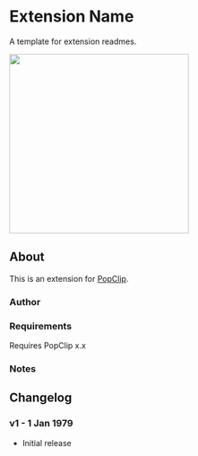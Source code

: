 # Extension Name

A template for extension readmes.

<img src="https://raw.githubusercontent.com/pilotmoon/PopClip-Extensions/master/source/Ext.popclipext/Ext-demo.gif" width="320px">

## About

This is an extension for [PopClip](https://pilotmoon.com/popclip/).

### Author

### Requirements

Requires PopClip x.x

### Notes

## Changelog

### v1 - 1 Jan 1979

* Initial release
